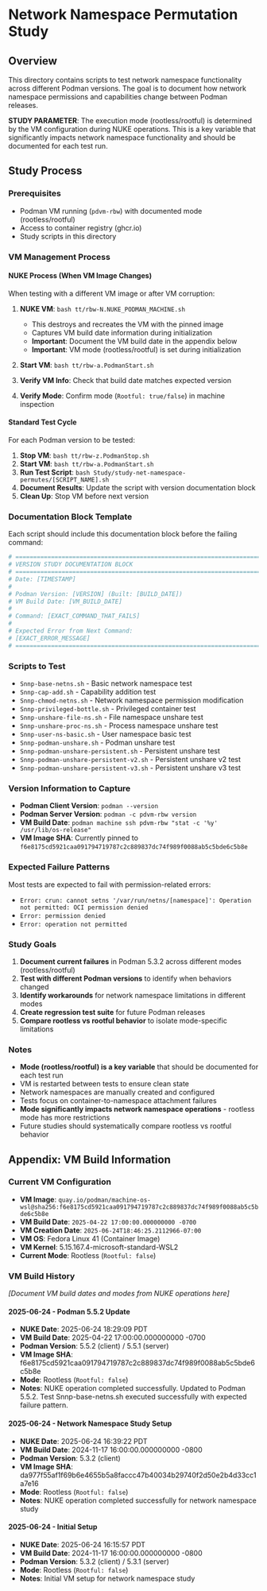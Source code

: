 # Network Namespace Permutation Study

## Overview
This directory contains scripts to test network namespace functionality across different Podman versions. The goal is to document how network namespace permissions and capabilities change between Podman releases.

**STUDY PARAMETER**: The execution mode (rootless/rootful) is determined by the VM configuration during NUKE operations. This is a key variable that significantly impacts network namespace functionality and should be documented for each test run.

## Study Process

### Prerequisites
- Podman VM running (`pdvm-rbw`) with documented mode (rootless/rootful)
- Access to container registry (ghcr.io)
- Study scripts in this directory

### VM Management Process

#### NUKE Process (When VM Image Changes)
When testing with a different VM image or after VM corruption:

1. **NUKE VM**: `bash tt/rbw-N.NUKE_PODMAN_MACHINE.sh`
   - This destroys and recreates the VM with the pinned image
   - Captures VM build date information during initialization
   - **Important**: Document the VM build date in the appendix below
   - **Important**: VM mode (rootless/rootful) is set during initialization

2. **Start VM**: `bash tt/rbw-a.PodmanStart.sh`
3. **Verify VM Info**: Check that build date matches expected version
4. **Verify Mode**: Confirm mode (`Rootful: true/false`) in machine inspection

#### Standard Test Cycle
For each Podman version to be tested:

1. **Stop VM**: `bash tt/rbw-z.PodmanStop.sh`
2. **Start VM**: `bash tt/rbw-a.PodmanStart.sh` 
3. **Run Test Script**: `bash Study/study-net-namespace-permutes/[SCRIPT_NAME].sh`
4. **Document Results**: Update the script with version documentation block
5. **Clean Up**: Stop VM before next version

### Documentation Block Template
Each script should include this documentation block before the failing command:

```bash
# =============================================================================
# VERSION STUDY DOCUMENTATION BLOCK
# =============================================================================
# Date: [TIMESTAMP]
# 
# Podman Version: [VERSION] (Built: [BUILD_DATE])
# VM Build Date: [VM_BUILD_DATE]
# 
# Command: [EXACT_COMMAND_THAT_FAILS]
# 
# Expected Error from Next Command:
# [EXACT_ERROR_MESSAGE]
# =============================================================================
```

### Scripts to Test
- `Snnp-base-netns.sh` - Basic network namespace test
- `Snnp-cap-add.sh` - Capability addition test
- `Snnp-chmod-netns.sh` - Network namespace permission modification
- `Snnp-privileged-bottle.sh` - Privileged container test
- `Snnp-unshare-file-ns.sh` - File namespace unshare test
- `Snnp-unshare-proc-ns.sh` - Process namespace unshare test
- `Snnp-user-ns-basic.sh` - User namespace basic test
- `Snnp-podman-unshare.sh` - Podman unshare test
- `Snnp-podman-unshare-persistent.sh` - Persistent unshare test
- `Snnp-podman-unshare-persistent-v2.sh` - Persistent unshare v2 test
- `Snnp-podman-unshare-persistent-v3.sh` - Persistent unshare v3 test

### Version Information to Capture
- **Podman Client Version**: `podman --version`
- **Podman Server Version**: `podman -c pdvm-rbw version`
- **VM Build Date**: `podman machine ssh pdvm-rbw "stat -c '%y' /usr/lib/os-release"`
- **VM Image SHA**: Currently pinned to `f6e8175cd5921caa091794719787c2c889837dc74f989f0088ab5c5bde6c5b8e`

### Expected Failure Patterns
Most tests are expected to fail with permission-related errors:
- `Error: crun: cannot setns '/var/run/netns/[namespace]': Operation not permitted: OCI permission denied`
- `Error: permission denied`
- `Error: operation not permitted`

### Study Goals
1. **Document current failures** in Podman 5.3.2 across different modes (rootless/rootful)
2. **Test with different Podman versions** to identify when behaviors changed
3. **Identify workarounds** for network namespace limitations in different modes
4. **Create regression test suite** for future Podman releases
5. **Compare rootless vs rootful behavior** to isolate mode-specific limitations

### Notes
- **Mode (rootless/rootful) is a key variable** that should be documented for each test run
- VM is restarted between tests to ensure clean state
- Network namespaces are manually created and configured
- Tests focus on container-to-namespace attachment failures
- **Mode significantly impacts network namespace operations** - rootless mode has more restrictions
- Future studies should systematically compare rootless vs rootful behavior



## Appendix: VM Build Information

### Current VM Configuration
- **VM Image**: `quay.io/podman/machine-os-wsl@sha256:f6e8175cd5921caa091794719787c2c889837dc74f989f0088ab5c5bde6c5b8e`
- **VM Build Date**: `2025-04-22 17:00:00.000000000 -0700`
- **VM Creation Date**: `2025-06-24T18:46:25.2112966-07:00`
- **VM OS**: Fedora Linux 41 (Container Image)
- **VM Kernel**: 5.15.167.4-microsoft-standard-WSL2
- **Current Mode**: Rootless (`Rootful: false`)

### VM Build History
*[Document VM build dates and modes from NUKE operations here]*

#### 2025-06-24 - Podman 5.5.2 Update
- **NUKE Date**: 2025-06-24 18:29:09 PDT
- **VM Build Date**: 2025-04-22 17:00:00.000000000 -0700
- **Podman Version**: 5.5.2 (client) / 5.5.1 (server)
- **VM Image SHA**: f6e8175cd5921caa091794719787c2c889837dc74f989f0088ab5c5bde6c5b8e
- **Mode**: Rootless (`Rootful: false`)
- **Notes**: NUKE operation completed successfully. Updated to Podman 5.5.2. Test Snnp-base-netns.sh executed successfully with expected failure pattern.

#### 2025-06-24 - Network Namespace Study Setup
- **NUKE Date**: 2025-06-24 16:39:22 PDT
- **VM Build Date**: 2024-11-17 16:00:00.000000000 -0800
- **Podman Version**: 5.3.2 (client)
- **VM Image SHA**: da977f55af1f69b6e4655b5a8faccc47b40034b29740f2d50e2b4d33cc1a7e16
- **Mode**: Rootless (`Rootful: false`)
- **Notes**: NUKE operation completed successfully for network namespace study

#### 2025-06-24 - Initial Setup
- **NUKE Date**: 2025-06-24 16:15:57 PDT
- **VM Build Date**: 2024-11-17 16:00:00.000000000 -0800
- **Podman Version**: 5.3.2 (client) / 5.3.1 (server)
- **Mode**: Rootless (`Rootful: false`)
- **Notes**: Initial VM setup for network namespace study
